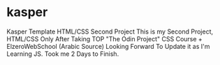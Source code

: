 # kasper
Kasper Template HTML/CSS Second Project 
This is my Second Project, HTML/CSS Only After Taking TOP "The Odin Project" CSS Course + ElzeroWebSchool (Arabic Source)
Looking Forward To Update it as I'm Learning JS.
Took me 2 Days to Finish.
